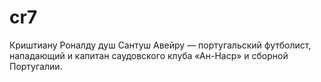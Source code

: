 # cr7
Криштиану Роналду душ Сантуш Авейру — португальский футболист, нападающий и капитан саудовского клуба «Ан-Наср» и сборной Португалии.
